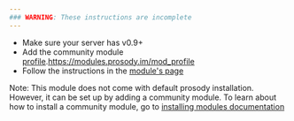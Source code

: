 ```yaml
---
### WARNING: These instructions are incomplete
---
```

* Make sure your server has v0.9+
* Add the community module [profile](https://modules.prosody.im/mod_profile).https://modules.prosody.im/mod_profile
* Follow the instructions in the [module's page](https://modules.prosody.im/mod_profile)

Note: This module does not come with default prosody installation.
However, it can be set up by adding a community module.
To learn about how to install a community module, go to [installing modules documentation](https://prosody.im/doc/installing_modules)